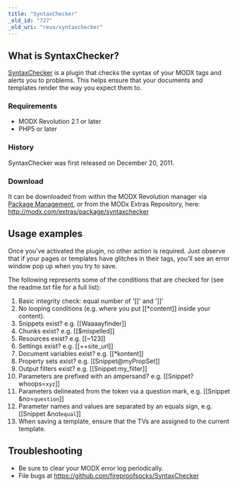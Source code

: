 ```yaml
---
title: "SyntaxChecker"
_old_id: "727"
_old_uri: "revo/syntaxchecker"
---
```


## What is SyntaxChecker?

[SyntaxChecker](http://modx.com/extras/package/syntaxchecker) is a plugin that checks the syntax of your MODX tags and alerts you to problems. This helps ensure that your documents and templates render the way you expect them to.

### Requirements

- MODX Revolution 2.1 or later
- PHP5 or later

### History

SyntaxChecker was first released on December 20, 2011.

### Download

It can be downloaded from within the MODX Revolution manager via [Package Management](developing-in-modx/advanced-development/package-management "Package Management"), or from the MODx Extras Repository, here: <http://modx.com/extras/package/syntaxchecker>

## Usage examples

Once you've activated the plugin, no other action is required. Just observe that if your pages or templates have glitches in their tags, you'll see an error window pop up when you try to save.

The following represents some of the conditions that are checked for (see the readme.txt file for a full list):

1. Basic integrity check: equal number of '\[\[' and '\]\]'
2. No looping conditions (e.g. where you put \[\[\*content\]\] inside your content).
3. Snippets exist? e.g. \[\[Waaaayfinder\]\]
4. Chunks exist? e.g. \[\[$mispelled\]\]
5. Resources exist? e.g. \[\[~123\]\]
6. Settings exist? e.g. \[\[++site\_url\]\]
7. Document variables exist? e.g. \[\[\*kontent\]\]
8. Property sets exist? e.g. \[\[Snippet@myPropSet\]\]
9. Output filters exist? e.g. \[\[Snippet:my\_filter\]\]
10. Parameters are prefixed with an ampersand? e.g. \[\[Snippet? whoops=`xyz`\]\]
11. Parameters delineated from the token via a question mark, e.g. \[\[Snippet &no=`question`\]\]
12. Parameter names and values are separated by an equals sign, e.g. \[\[Snippet &not`equal`\]\]
13. When saving a template, ensure that the TVs are assigned to the current template.

## Troubleshooting

- Be sure to clear your MODX error log periodically.
- File bugs at <https://github.com/fireproofsocks/SyntaxChecker>
